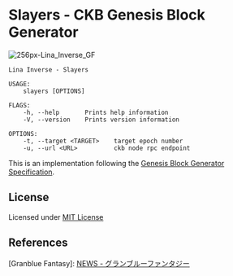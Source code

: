 # Slayers - CKB Genesis Block Generator
![256px-Lina_Inverse_GF](https://user-images.githubusercontent.com/3198439/67932760-79c9a080-fbff-11e9-8b59-fa44e825d45d.png)


```shell
Lina Inverse - Slayers

USAGE:
    slayers [OPTIONS]

FLAGS:
    -h, --help       Prints help information
    -V, --version    Prints version information

OPTIONS:
    -t, --target <TARGET>    target epoch number
    -u, --url <URL>          ckb node rpc endpoint
```

This is an implementation following the [Genesis Block Generator Specification](spec.md).

## License

Licensed under [MIT License]

[MIT License]: LICENSE-MIT

## References
[Granblue Fantasy]: [NEWS - グランブルーファンタジー](https://granbluefantasy.jp/pages/?p=6029)
